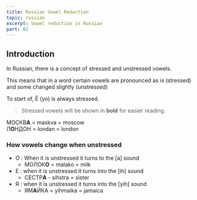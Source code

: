 ```yaml
---
title: Russian Vowel Reduction
topic: russian
excerpt: Vowel reduction in Russian
part: 02
---
```


## Introduction

In Russian, there is a concept of stressed and unstressed vowels.

This means that in a word certain vowels are pronounced as is (stressed) and some changed slightly (unstressed)

To start of, Ё (yo) is always stressed.

> Stressed vowels will be shown in **bold** for easier reading.

МОСКВ**А** = maskva = moscow  
Л**О**НДОН = londan = london

### How vowels change when unstressed

- О : When it is unstressed it turns to the [a] sound
  - МОЛОК**О** = malako = milk
- Е : when it is unstressed it turns into the [ih] sound
  - СЕСТР**А** - sihstra = sister
- Я : when it is unstressed it turns into the [yih] sound
  - ЯМ**А**ЙКА = yihmaika = jamaica
